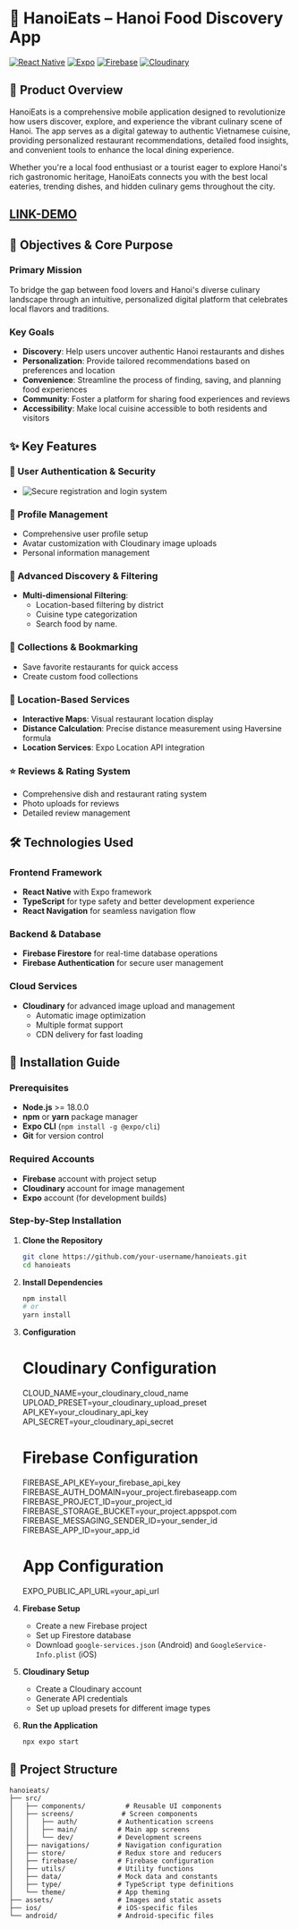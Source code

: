 # 🥢 HanoiEats – Hanoi Food Discovery App

[![React Native](https://img.shields.io/badge/React_Native-20232A?style=for-the-badge&logo=react&logoColor=61DAFB)](https://reactnative.dev/)
[![Expo](https://img.shields.io/badge/Expo-1C1E24?style=for-the-badge&logo=expo&logoColor=white)](https://expo.dev/)
[![Firebase](https://img.shields.io/badge/Firebase-FFCA28?style=for-the-badge&logo=firebase&logoColor=black)](https://firebase.google.com/)
[![Cloudinary](https://img.shields.io/badge/Cloudinary-3448C5?style=for-the-badge&logo=cloudinary&logoColor=white)](https://cloudinary.com/)

## 📱 Product Overview

HanoiEats is a comprehensive mobile application designed to revolutionize how users discover, explore, and experience the vibrant culinary scene of Hanoi. The app serves as a digital gateway to authentic Vietnamese cuisine, providing personalized restaurant recommendations, detailed food insights, and convenient tools to enhance the local dining experience.

Whether you're a local food enthusiast or a tourist eager to explore Hanoi's rich gastronomic heritage, HanoiEats connects you with the best local eateries, trending dishes, and hidden culinary gems throughout the city.
## [LINK-DEMO](https://drive.google.com/file/d/1AiDupSxhEPS8zq-QAggT__2tQtsSWBGx/view?usp=drive_link)

## 🎯 Objectives & Core Purpose

### Primary Mission
To bridge the gap between food lovers and Hanoi's diverse culinary landscape through an intuitive, personalized digital platform that celebrates local flavors and traditions.

### Key Goals
- **Discovery**: Help users uncover authentic Hanoi restaurants and dishes
- **Personalization**: Provide tailored recommendations based on preferences and location
- **Convenience**: Streamline the process of finding, saving, and planning food experiences
- **Community**: Foster a platform for sharing food experiences and reviews
- **Accessibility**: Make local cuisine accessible to both residents and visitors

## ✨ Key Features

### 🔐 User Authentication & Security
- ![Secure registration and login system](https://drive.google.com/file/d/1yPvP6btS-tGM1eZw7jXkn_SBlHHZQBvG/view?usp=drive_link.png)

### 👤 Profile Management
- Comprehensive user profile setup
- Avatar customization with Cloudinary image uploads
- Personal information management

### 🍜 Advanced Discovery & Filtering
- **Multi-dimensional Filtering**:
  - Location-based filtering by district
  - Cuisine type categorization
  - Search food by name.

### 💾 Collections & Bookmarking
- Save favorite restaurants for quick access
- Create custom food collections

### 📍 Location-Based Services
- **Interactive Maps**: Visual restaurant location display
- **Distance Calculation**: Precise distance measurement using Haversine formula
- **Location Services**: Expo Location API integration

### ⭐ Reviews & Rating System
- Comprehensive dish and restaurant rating system
- Photo uploads for reviews
- Detailed review management

## 🛠️ Technologies Used

### Frontend Framework
- **React Native** with Expo framework
- **TypeScript** for type safety and better development experience
- **React Navigation** for seamless navigation flow

### Backend & Database
- **Firebase Firestore** for real-time database operations
- **Firebase Authentication** for secure user management

### Cloud Services
- **Cloudinary** for advanced image upload and management
  - Automatic image optimization
  - Multiple format support
  - CDN delivery for fast loading

## 🚀 Installation Guide

### Prerequisites
- **Node.js** >= 18.0.0
- **npm** or **yarn** package manager
- **Expo CLI** (`npm install -g @expo/cli`)
- **Git** for version control

### Required Accounts
- **Firebase** account with project setup
- **Cloudinary** account for image management
- **Expo** account (for development builds)

### Step-by-Step Installation

1. **Clone the Repository**
   ```bash
   git clone https://github.com/your-username/hanoieats.git
   cd hanoieats
   ```

2. **Install Dependencies**
   ```bash
   npm install
   # or
   yarn install
   ```

3. **Configuration**
   
   # Cloudinary Configuration
   CLOUD_NAME=your_cloudinary_cloud_name
   UPLOAD_PRESET=your_cloudinary_upload_preset
   API_KEY=your_cloudinary_api_key
   API_SECRET=your_cloudinary_api_secret
   
   # Firebase Configuration
   FIREBASE_API_KEY=your_firebase_api_key
   FIREBASE_AUTH_DOMAIN=your_project.firebaseapp.com
   FIREBASE_PROJECT_ID=your_project_id
   FIREBASE_STORAGE_BUCKET=your_project.appspot.com
   FIREBASE_MESSAGING_SENDER_ID=your_sender_id
   FIREBASE_APP_ID=your_app_id
   
   # App Configuration
   EXPO_PUBLIC_API_URL=your_api_url

4. **Firebase Setup**
   - Create a new Firebase project
   - Set up Firestore database
   - Download `google-services.json` (Android) and `GoogleService-Info.plist` (iOS)

5. **Cloudinary Setup**
   - Create a Cloudinary account
   - Generate API credentials
   - Set up upload presets for different image types

6. **Run the Application**
   ```bash
   npx expo start
   ```

## 📁 Project Structure

```
hanoieats/
├── src/
│   ├── components/          # Reusable UI components
│   ├── screens/            # Screen components
│   │   ├── auth/          # Authentication screens
│   │   ├── main/          # Main app screens
│   │   └── dev/           # Development screens
│   ├── navigations/       # Navigation configuration
│   ├── store/             # Redux store and reducers
│   ├── firebase/          # Firebase configuration
│   ├── utils/             # Utility functions
│   ├── data/              # Mock data and constants
│   ├── type/              # TypeScript type definitions
│   └── theme/             # App theming
├── assets/                # Images and static assets
├── ios/                   # iOS-specific files
└── android/               # Android-specific files
```
